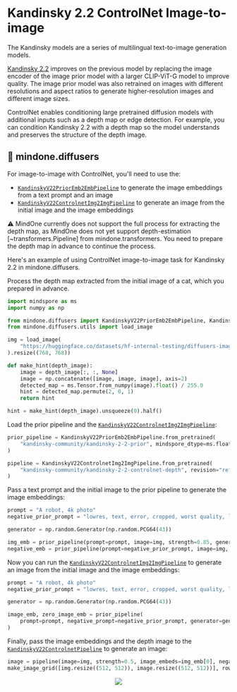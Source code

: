 # Kandinsky 2.2 ControlNet Image-to-image

The Kandinsky models are a series of multilingual text-to-image generation models. 

[Kandinsky 2.2](https://github.com/ai-forever/Kandinsky-2) improves on the previous model by replacing the image encoder of the image prior model with a larger CLIP-ViT-G model to improve quality. The image prior model was also retrained on images with different resolutions and aspect ratios to generate higher-resolution images and different image sizes.

ControlNet enables conditioning large pretrained diffusion models with additional inputs such as a depth map or edge detection. For example, you can condition Kandinsky 2.2 with a depth map so the model understands and preserves the structure of the depth image.

## 🧨 mindone.diffusers 

For image-to-image with ControlNet, you'll need to use the:

- [`KandinskyV22PriorEmb2EmbPipeline`](https://mindspore-lab.github.io/mindone/latest/diffusers/api/pipelines/kandinsky_v22/#mindone.diffusers.KandinskyV22PriorEmb2EmbPipeline) to generate the image embeddings from a text prompt and an image
- [`KandinskyV22ControlnetImg2ImgPipeline`](https://mindspore-lab.github.io/mindone/latest/diffusers/api/pipelines/kandinsky_v22/#mindone.diffusers.KandinskyV22ControlnetImg2ImgPipeline) to generate an image from the initial image and the image embeddings

⚠️ MindOne currently does not support the full process for extracting the depth map, as MindOne does not yet support depth-estimation [~transformers.Pipeline] from mindone.transformers. You need to prepare the depth map in advance to continue the process.

Here's an example of using ControlNet image-to-image task for Kandinsky 2.2 in mindone.diffusers.

Process the depth map extracted from the initial image of a cat, which you prepared in advance.

```python
import mindspore as ms
import numpy as np

from mindone.diffusers import KandinskyV22PriorEmb2EmbPipeline, KandinskyV22ControlnetImg2ImgPipeline
from mindone.diffusers.utils import load_image

img = load_image(
    "https://huggingface.co/datasets/hf-internal-testing/diffusers-images/resolve/main/kandinskyv22/cat.png"
).resize((768, 768))

def make_hint(depth_image):
    image = depth_image[:, :, None]
    image = np.concatenate([image, image, image], axis=2)
    detected_map = ms.Tensor.from_numpy(image).float() / 255.0
    hint = detected_map.permute(2, 0, 1)
    return hint

hint = make_hint(depth_image).unsqueeze(0).half()
```

Load the prior pipeline and the [`KandinskyV22ControlnetImg2ImgPipeline`](https://mindspore-lab.github.io/mindone/latest/diffusers/api/pipelines/kandinsky_v22/#mindone.diffusers.KandinskyV22ControlnetImg2ImgPipeline):

```python
prior_pipeline = KandinskyV22PriorEmb2EmbPipeline.from_pretrained(
    "kandinsky-community/kandinsky-2-2-prior", mindspore_dtype=ms.float16, use_safetensors=True
)

pipeline = KandinskyV22ControlnetImg2ImgPipeline.from_pretrained(
    "kandinsky-community/kandinsky-2-2-controlnet-depth", revision="refs/pr/7", mindspore_dtype=ms.float16
)
```

Pass a text prompt and the initial image to the prior pipeline to generate the image embeddings:

```python
prompt = "A robot, 4k photo"
negative_prior_prompt = "lowres, text, error, cropped, worst quality, low quality, jpeg artifacts, ugly, duplicate, morbid, mutilated, out of frame, extra fingers, mutated hands, poorly drawn hands, poorly drawn face, mutation, deformed, blurry, dehydrated, bad anatomy, bad proportions, extra limbs, cloned face, disfigured, gross proportions, malformed limbs, missing arms, missing legs, extra arms, extra legs, fused fingers, too many fingers, long neck, username, watermark, signature"

generator = np.random.Generator(np.random.PCG64(43))

img_emb = prior_pipeline(prompt=prompt, image=img, strength=0.85, generator=generator)
negative_emb = prior_pipeline(prompt=negative_prior_prompt, image=img, strength=1, generator=generator)
```

Now you can run the [`KandinskyV22ControlnetImg2ImgPipeline`](https://mindspore-lab.github.io/mindone/latest/diffusers/api/pipelines/kandinsky_v22/#mindone.diffusers.KandinskyV22ControlnetImg2ImgPipeline) to generate an image from the initial image and the image embeddings:

```python
prompt = "A robot, 4k photo"
negative_prior_prompt = "lowres, text, error, cropped, worst quality, low quality, jpeg artifacts, ugly, duplicate, morbid, mutilated, out of frame, extra fingers, mutated hands, poorly drawn hands, poorly drawn face, mutation, deformed, blurry, dehydrated, bad anatomy, bad proportions, extra limbs, cloned face, disfigured, gross proportions, malformed limbs, missing arms, missing legs, extra arms, extra legs, fused fingers, too many fingers, long neck, username, watermark, signature"

generator = np.random.Generator(np.random.PCG64(43))

image_emb, zero_image_emb = prior_pipeline(
    prompt=prompt, negative_prompt=negative_prior_prompt, generator=generator
)
```

Finally, pass the image embeddings and the depth image to the [`KandinskyV22ControlnetPipeline`](https://mindspore-lab.github.io/mindone/latest/diffusers/api/pipelines/kandinsky_v22/#mindone.diffusers.KandinskyV22ControlnetPipeline) to generate an image:

```python
image = pipeline(image=img, strength=0.5, image_embeds=img_emb[0], negative_image_embeds=negative_emb[0], hint=hint, num_inference_steps=50, generator=generator, height=768, width=768)[0][0]
make_image_grid([img.resize((512, 512)), image.resize((512, 512))], rows=1, cols=2)
```

<div style="display: flex; justify-content: center; align-items: flex-start; text-align: center; max-width: 98%; margin: 0 auto; gap: 1vw;">
    <img class="rounded-xl" src="https://github.com/user-attachments/assets/b67abe65-5874-4795-bb74-3eff17e911ca"/>
</div>